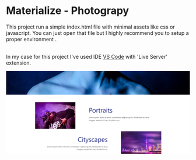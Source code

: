 # Materialize - Photograpy

This project run a simple index.html file with minimal assets like css or javascript. You can just open that file but I highly recommend you to setup a proper environment . <br /> <br /> 

In my case for this project I've used IDE [VS Code](https://code.visualstudio.com/) with 'Live Server' extension.


![image alt](https://github.com/fusion-git/Materialize---Photography-website/blob/6698dba68b974e53073a8c71712618c872923c6a/Screenshot.png)
